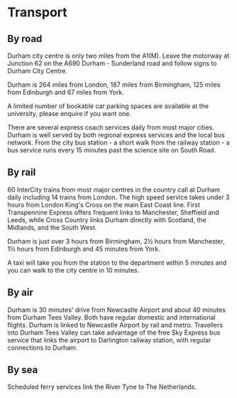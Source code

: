 
Transport
========

By road
-------

Durham city centre is only two miles from the A1(M). Leave the
motorway at Junction 62 on the A690 Durham - Sunderland road and
follow signs to Durham City Centre.

Durham is 264 miles from London, 187 miles from Birmingham, 125 miles
from Edinburgh and 67 miles from York.

A limited number of bookable car parking spaces are available at the
university, please enquire if you want one.

There are several express coach services daily from most major
cities. Durham is well served by both regional express services and
the local bus network. From the city bus station - a short walk from
the railway station - a bus service runs every 15 minutes past the
science site on South Road.

By rail
-------

60 InterCity trains from most major centres in the country call at
Durham daily including 14 trains from London. The high speed service
takes under 3 hours from London King's Cross on the main East Coast
line. First Transpennine Express offers frequent links to Manchester,
Sheffield and Leeds, while Cross Country links Durham directly with
Scotland, the Midlands, and the South West.

Durham is just over 3 hours from Birmingham, 2½ hours from
Manchester, 1½ hours from Edinburgh and 45 minutes from York.

A taxi will take you from the station to the department within 5 minutes
and you can walk to the city centre in 10 minutes.

By air
------

Durham is 30 minutes' drive from Newcastle Airport and about 40 minutes from Durham Tees Valley. Both have regular domestic and international flights. Durham is linked to Newcastle Airport by rail and metro. Travellers into Durham Tees Valley can take advantage of the free Sky Express bus service that links the airport to Darlington railway station, with regular connections to Durham.

By sea
------

Scheduled ferry services link the River Tyne to The Netherlands.